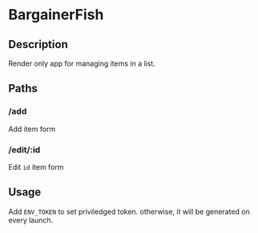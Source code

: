 # BargainerFish

## Description

Render only app for managing items in a list.

## Paths

### /add

Add item form

### /edit/:id

Edit `id` item form

## Usage

Add `ENV_TOKEN` to set priviledged token. otherwise, it will be generated on every launch.